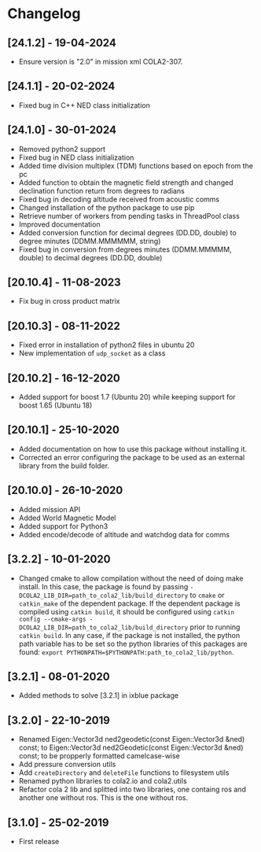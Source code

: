 # Changelog

## [24.1.2] - 19-04-2024

* Ensure version is "2.0" in mission xml COLA2-307.

## [24.1.1] - 20-02-2024

* Fixed bug in C++ NED class initialization

## [24.1.0] - 30-01-2024

* Removed python2 support
* Fixed bug in NED class initialization
* Added time division multiplex (TDM) functions based on epoch from the pc
* Added function to obtain the magnetic field strength and changed declination function return from degrees to radians
* Fixed bug in decoding altitude received from acoustic comms
* Changed installation of the python package to use pip
* Retrieve number of workers from pending tasks in ThreadPool class
* Improved documentation
* Added conversion function for decimal degrees (DD.DD, double) to degree minutes (DDMM.MMMMMM, string)
* Fixed bug in conversion from degrees minutes (DDMM.MMMMM, double) to decimal degrees (DD.DD, double)

## [20.10.4] - 11-08-2023

* Fix bug in cross product matrix

## [20.10.3] - 08-11-2022

* Fixed error in installation of python2 files in ubuntu 20
* New implementation of `udp_socket` as a class

## [20.10.2] - 16-12-2020

* Added support for boost 1.7 (Ubuntu 20) while keeping support for boost 1.65 (Ubuntu 18)

## [20.10.1] - 25-10-2020

* Added documentation on how to use this package without installing it.
* Corrected an error configuring the package to be used as an external library from the build folder.

## [20.10.0] - 26-10-2020

* Added mission API
* Added World Magnetic Model
* Added support for Python3
* Added encode/decode of altitude and watchdog data for comms

## [3.2.2] - 10-01-2020

* Changed cmake to allow compilation without the need of doing make install. In this case, the package is found by passing `-DCOLA2_LIB_DIR=path_to_cola2_lib/build_directory` to `cmake` or `catkin_make` of the dependent package. If the dependent package is compiled using `catkin build`, it should be configured using `catkin config --cmake-args -DCOLA2_LIB_DIR=path_to_cola2_lib/build_directory` prior to running `catkin build`. In any case, if the package is not installed, the python path variable has to be set so the python libraries of this packages are found: `export PYTHONPATH=$PYTHONPATH:path_to_cola2_lib/python`.

## [3.2.1] - 08-01-2020

* Added methods to solve [3.2.1] in ixblue package

## [3.2.0] - 22-10-2019

* Renamed Eigen::Vector3d ned2geodetic(const Eigen::Vector3d &ned) const; to Eigen::Vector3d ned2Geodetic(const Eigen::Vector3d &ned) const; to be propperly formatted camelcase-wise
* Add pressure conversion utils
* Add `createDirectory` and `deleteFile` functions to filesystem utils
* Renamed python libraries to cola2.io and cola2.utils
* Refactor cola 2 lib and splitted into two libraries, one containg ros and another one without ros. This is the one without ros.

## [3.1.0] - 25-02-2019

* First release
